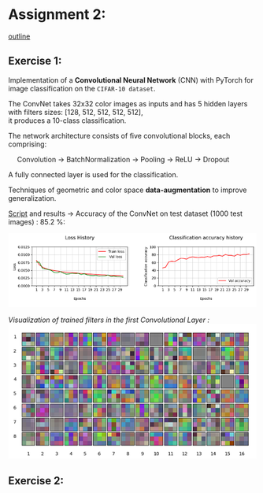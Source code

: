 # Assignment 2: 
[outline](https://nbviewer.org/github/LM1997610/AdavancedML/blob/main/Assignment_2/AML_Assignment_2.pdf)

## Exercise 1:

Implementation of a **Convolutional Neural Network** (CNN) with PyTorch for image classification on the `CIFAR-10 dataset`.

The ConvNet takes 32x32 color images as inputs and has 5 hidden layers with filters sizes: [128, 512, 512, 512, 512],\
it produces a 10-class classification.

The network architecture consists of five convolutional blocks, each comprising:

&emsp; Convolution → BatchNormalization → Pooling → ReLU → Dropout
  
A fully connected layer is used for the classification.

Techniques of geometric and color space **data-augmentation** to improve generalization.

[Script](https://nbviewer.org/github/LM1997610/AdavancedML/blob/main/Assignment_2/ex3_convnet.py) and results 
→ Accuracy of the ConvNet on test dataset (1000 test images) : 85.2 %:

![al text](https://github.com/LM1997610/AdavancedML/blob/main/Assignment_2/images/history_plot.png)



*Visualization of trained filters in the first Convolutional Layer :*
![trained_f](https://github.com/LM1997610/AdavancedML/blob/main/Assignment_2/images/conv_filters.png)

## Exercise 2:

